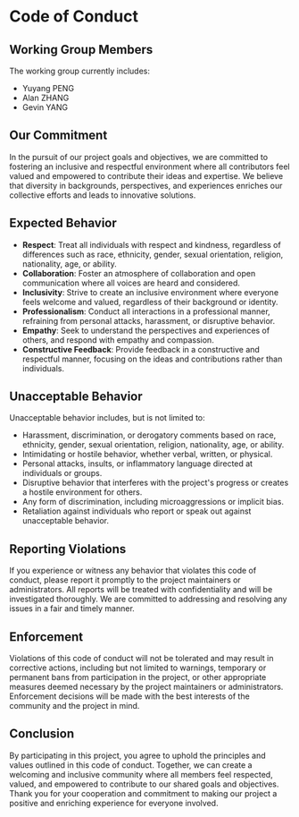 # Code of Conduct

## Working Group Members

The working group currently includes:

- Yuyang PENG
- Alan ZHANG
- Gevin YANG

## Our Commitment

In the pursuit of our project goals and objectives, we are committed to fostering an inclusive and respectful environment where all contributors feel valued and empowered to contribute their ideas and expertise. We believe that diversity in backgrounds, perspectives, and experiences enriches our collective efforts and leads to innovative solutions.

## Expected Behavior

- **Respect**: Treat all individuals with respect and kindness, regardless of differences such as race, ethnicity, gender, sexual orientation, religion, nationality, age, or ability.
- **Collaboration**: Foster an atmosphere of collaboration and open communication where all voices are heard and considered.
- **Inclusivity**: Strive to create an inclusive environment where everyone feels welcome and valued, regardless of their background or identity.
- **Professionalism**: Conduct all interactions in a professional manner, refraining from personal attacks, harassment, or disruptive behavior.
- **Empathy**: Seek to understand the perspectives and experiences of others, and respond with empathy and compassion.
- **Constructive Feedback**: Provide feedback in a constructive and respectful manner, focusing on the ideas and contributions rather than individuals.

## Unacceptable Behavior

Unacceptable behavior includes, but is not limited to:

- Harassment, discrimination, or derogatory comments based on race, ethnicity, gender, sexual orientation, religion, nationality, age, or ability.
- Intimidating or hostile behavior, whether verbal, written, or physical.
- Personal attacks, insults, or inflammatory language directed at individuals or groups.
- Disruptive behavior that interferes with the project's progress or creates a hostile environment for others.
- Any form of discrimination, including microaggressions or implicit bias.
- Retaliation against individuals who report or speak out against unacceptable behavior.

## Reporting Violations

If you experience or witness any behavior that violates this code of conduct, please report it promptly to the project maintainers or administrators. All reports will be treated with confidentiality and will be investigated thoroughly. We are committed to addressing and resolving any issues in a fair and timely manner.

## Enforcement

Violations of this code of conduct will not be tolerated and may result in corrective actions, including but not limited to warnings, temporary or permanent bans from participation in the project, or other appropriate measures deemed necessary by the project maintainers or administrators. Enforcement decisions will be made with the best interests of the community and the project in mind.

## Conclusion

By participating in this project, you agree to uphold the principles and values outlined in this code of conduct. Together, we can create a welcoming and inclusive community where all members feel respected, valued, and empowered to contribute to our shared goals and objectives. Thank you for your cooperation and commitment to making our project a positive and enriching experience for everyone involved.
